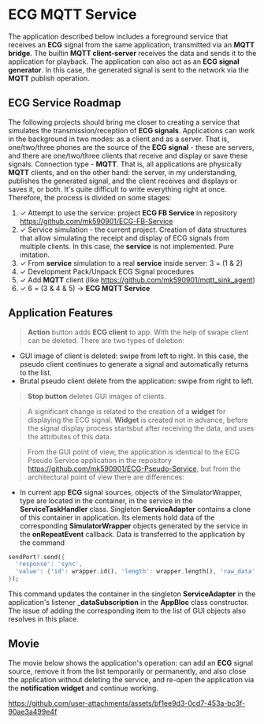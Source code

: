 # ECG MQTT Service

The application described below includes a foreground service that receives an __ECG__ signal from the same application, transmitted via an __MQTT bridge__. The builtin __MQTT client-server__ receives the data and sends it to the application for playback. The application can also act as an __ECG signal generator__. In this case, the generated signal is sent to the network via the __MQTT__ publish operation.

## ECG Service Roadmap

The following projects should bring me closer to creating a service that simulates the transmission/reception of __ECG signals__. Applications can work in the background in two modes: as a client and as a server. That is, one/two/three phones are the source of the __ECG signal__ - these are servers, and there are one/two/three clients that receive and display or save these signals.
Connection type - __MQTT__. That is, all applications are physically __MQTT__ clients, and on the other hand: the server, in my understanding, publishes the generated signal, and the client receives and displays or saves it, or both.
It's quite difficult to write everything right at once. Therefore, the process is divided on some stages:
1. ✓ Attempt to use the service: project __ECG FB Service__ in repository https://github.com/mk590901/ECG-FB-Service
2. ✓ Service simulation - the current project. Creation of data structures that allow simulating the receipt and display of ECG signals from multiple clients. In this case, the __service__ is not implemented. Pure imitation.
3. ✓ From __service__ simulation to a real __service__ inside server: 3 = (1 & 2)
4. ✓ Development Pack/Unpack ECG Signal procedures
5. ✓ Add __MQTT__ client (like https://github.com/mk590901/mqtt_sink_agent)
6. ✓ 6 = (3 & 4 & 5) -> __ECG MQTT Service__

## Application Features

> __Action__ button adds __ECG client__ to app. With the help of swape client can be deleted. There are two types of deletion:
* GUI image of client is deleted: swipe from left to right. In this case, the pseudo client continues to generate a signal and automatically returns to the list.
* Brutal pseudo client delete from the application: swipe from right to left.
>__Stop button__ deletes GUI images of clients.

> A significant change is related to the creation of a __widget__ for displaying the ECG signal. __Widget__ is created not in advance, before the signal display process startsbut after receiving the data, and uses the attributes of this data.

> From the GUI point of view, the application is identical to the ECG Pseudo Service application in the repository https://github.com/mk590901/ECG-Pseudo-Service, but from the architectural point of view there are differences:

* In current app __ECG__ signal sources, objects of the SimulatorWrapper, type are located in the container, in the service in the __ServiceTaskHandler__ class. Singleton __ServiceAdapter__ contains a clone of this container in application. Its elements hold data of the corresponding __SimulatorWrapper__ objects generated by the service in the __onRepeatEvent__ callback. Data is transferred to the application by the command

```dart
sendPort?.send({
  'response': 'sync',
  'value': {'id': wrapper.id(), 'length': wrapper.length(), 'raw_data': rawData, }, ,
});
```

This command updates the container in the singleton __ServiceAdapter__ in the application's listener ___dataSubscription__ in the __AppBloc__ class constructor. The issue of adding the corresponding item to the list of GUI objects also resolves in this place.
 
## Movie

The movie below shows the application's operation: can add an __ECG__ signal source, remove it from the list temporarily or permanently, and also close the application without deleting the service, and re-open the application via the __notification widget__ and continue working.

https://github.com/user-attachments/assets/bf1ee9d3-0cd7-453a-bc3f-90ae3a499e4f




